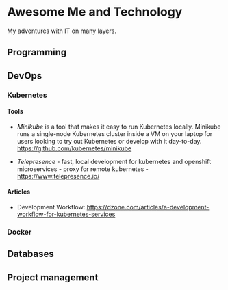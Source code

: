 # Awesome Me and Technology

My adventures with IT on many layers.

## Programming

## DevOps

### Kubernetes

#### Tools 

- *Minikube* is a tool that makes it easy to run Kubernetes locally. Minikube runs a single-node Kubernetes cluster inside a VM on your laptop for users looking to try out Kubernetes or develop with it day-to-day. https://github.com/kubernetes/minikube


- *Telepresence* - fast, local development for kubernetes and openshift microservices - proxy for remote kubernetes  - https://www.telepresence.io/

#### Articles
- Development Workflow: https://dzone.com/articles/a-development-workflow-for-kubernetes-services



### Docker

## Databases

## Project management

